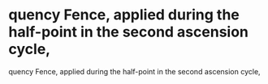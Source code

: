 # quency Fence, applied during the half-point in the second ascension cycle,

quency Fence, applied during the half-point in the second ascension cycle,